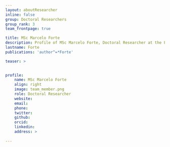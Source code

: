```yaml
---
layout: aboutResearcher
inline: false
group: Doctoral Researchers
group_rank: 3
team_frontpage: true

title: MSc Marcelo Forte
description: Profile of MSc Marcelo Forte, Doctoral Researcher at the FEELab Group.
lastname: Forte
publications: 'author^=*Forte'

teaser: >
    

profile:
    name: MSc Marcelo Forte
    align: right
    image: team_member.png
    role: Doctoral Researcher
    website: 
    email: 
    phone:
    twitter: 
    github: 
    orcid: 
    linkedin: 
    address: >
        
---
```



